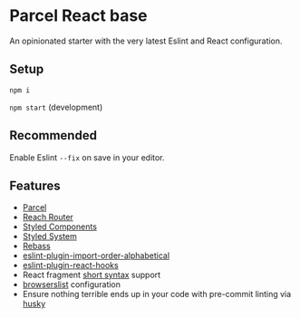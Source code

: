 # Parcel React base

An opinionated starter with the very latest Eslint and React configuration.

## Setup

`npm i`

`npm start` (development)

## Recommended

Enable Eslint `--fix` on save in your editor.

## Features

* [Parcel](https://parceljs.org/)
* [Reach Router](https://reach.tech/router)
* [Styled Components](https://www.styled-components.com/)
* [Styled System](https://jxnblk.com/styled-system/)
* [Rebass](https://rebassjs.org/)
* [eslint-plugin-import-order-alphabetical](https://github.com/janpaul123/eslint-plugin-import-order-alphabetical)
* [eslint-plugin-react-hooks](https://www.npmjs.com/package/eslint-plugin-react-hooks)
* React fragment [short syntax](https://reactjs.org/docs/fragments.html#short-syntax) support
* [browserslist](https://github.com/browserslist/browserslist) configuration
* Ensure nothing terrible ends up in your code with pre-commit linting via [husky](https://github.com/typicode/husky)
